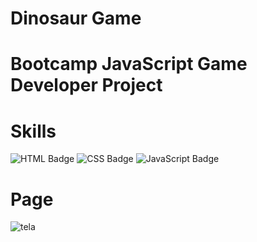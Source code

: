 # Dinosaur Game

# Bootcamp JavaScript Game Developer Project

# Skills
![HTML Badge](https://img.shields.io/badge/HTML5-E34F26?style=for-the-badge&logo=html5&logoColor=white)
![CSS Badge](https://img.shields.io/badge/CSS3-1572B6?style=for-the-badge&logo=css3&logoColor=white)
![JavaScript Badge](https://img.shields.io/badge/JavaScript-F7DF1E?style=for-the-badge&logo=javascript&logoColor=black)

# Page
![tela](https://user-images.githubusercontent.com/65916297/125136969-27ce6300-e0e2-11eb-9762-65f13cdff09a.png)



